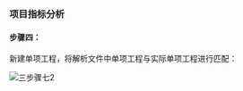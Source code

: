 ### **项目指标分析**

#### 步骤四：

新建单项工程，将解析文件中单项工程与实际单项工程进行匹配：

![三步骤七2](https://img-blog.csdnimg.cn/20201020165308837.png)





<script type="text/javascript">
window.addEventListener("load", function() {
  var click_handle = function() {
    if (this.href.substr(-5) == ".html") {
      location.href = this.href;
    } else {
      location.href = "./index.html";
    }
  };
  var as = document.querySelectorAll(".chapter a, .navigation-prev, .navigation-next");
  for (var i = 0; i < as.length; i++) {
    as[i].addEventListener("click", click_handle, true);
    as[i].title = as[i].innerText;
  }
});
</script>